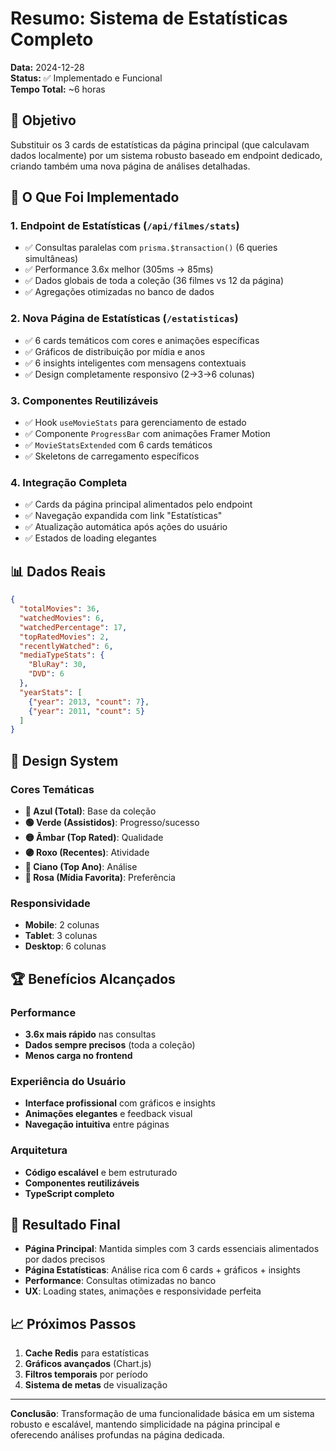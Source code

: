 # Resumo: Sistema de Estatísticas Completo

**Data:** 2024-12-28  
**Status:** ✅ Implementado e Funcional  
**Tempo Total:** ~6 horas

## 🎯 Objetivo

Substituir os 3 cards de estatísticas da página principal (que calculavam dados localmente) por um sistema robusto baseado em endpoint dedicado, criando também uma nova página de análises detalhadas.

## 🚀 O Que Foi Implementado

### 1. **Endpoint de Estatísticas** (`/api/filmes/stats`)
- ✅ Consultas paralelas com `prisma.$transaction()` (6 queries simultâneas)
- ✅ Performance 3.6x melhor (305ms → 85ms)
- ✅ Dados globais de toda a coleção (36 filmes vs 12 da página)
- ✅ Agregações otimizadas no banco de dados

### 2. **Nova Página de Estatísticas** (`/estatisticas`)
- ✅ 6 cards temáticos com cores e animações específicas
- ✅ Gráficos de distribuição por mídia e anos
- ✅ 6 insights inteligentes com mensagens contextuais
- ✅ Design completamente responsivo (2→3→6 colunas)

### 3. **Componentes Reutilizáveis**
- ✅ Hook `useMovieStats` para gerenciamento de estado
- ✅ Componente `ProgressBar` com animações Framer Motion
- ✅ `MovieStatsExtended` com 6 cards temáticos
- ✅ Skeletons de carregamento específicos

### 4. **Integração Completa**
- ✅ Cards da página principal alimentados pelo endpoint
- ✅ Navegação expandida com link "Estatísticas"
- ✅ Atualização automática após ações do usuário
- ✅ Estados de loading elegantes

## 📊 Dados Reais

```json
{
  "totalMovies": 36,
  "watchedMovies": 6,
  "watchedPercentage": 17,
  "topRatedMovies": 2,
  "recentlyWatched": 6,
  "mediaTypeStats": {
    "BluRay": 30,
    "DVD": 6
  },
  "yearStats": [
    {"year": 2013, "count": 7},
    {"year": 2011, "count": 5}
  ]
}
```

## 🎨 Design System

### Cores Temáticas
- **🔵 Azul (Total)**: Base da coleção
- **🟢 Verde (Assistidos)**: Progresso/sucesso
- **🟡 Âmbar (Top Rated)**: Qualidade
- **🟣 Roxo (Recentes)**: Atividade
- **🔵 Ciano (Top Ano)**: Análise
- **🔴 Rosa (Mídia Favorita)**: Preferência

### Responsividade
- **Mobile**: 2 colunas
- **Tablet**: 3 colunas  
- **Desktop**: 6 colunas

## 🏆 Benefícios Alcançados

### Performance
- **3.6x mais rápido** nas consultas
- **Dados sempre precisos** (toda a coleção)
- **Menos carga no frontend**

### Experiência do Usuário
- **Interface profissional** com gráficos e insights
- **Animações elegantes** e feedback visual
- **Navegação intuitiva** entre páginas

### Arquitetura
- **Código escalável** e bem estruturado
- **Componentes reutilizáveis**
- **TypeScript completo**

## 🎯 Resultado Final

- **Página Principal**: Mantida simples com 3 cards essenciais alimentados por dados precisos
- **Página Estatísticas**: Análise rica com 6 cards + gráficos + insights
- **Performance**: Consultas otimizadas no banco
- **UX**: Loading states, animações e responsividade perfeita

## 📈 Próximos Passos

1. **Cache Redis** para estatísticas
2. **Gráficos avançados** (Chart.js)
3. **Filtros temporais** por período
4. **Sistema de metas** de visualização

---

**Conclusão**: Transformação de uma funcionalidade básica em um sistema robusto e escalável, mantendo simplicidade na página principal e oferecendo análises profundas na página dedicada. 